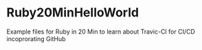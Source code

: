 # Ruby20MinHelloWorld
Example files for Ruby in 20 Min to learn about Travic-CI for CI/CD incoprorating GitHub
